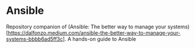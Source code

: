 # Ansible

Repository companion of (Ansible: The better way to manage your systems) [https://dalfonzo.medium.com/ansible-the-better-way-to-manage-your-systems-bbbb6ad5ff3c]. A hands-on guide to Ansible
